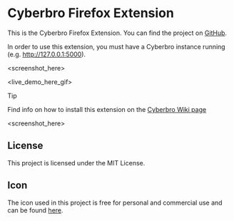 # Cyberbro Firefox Extension

This is the Cyberbro Firefox Extension. You can find the project on [GitHub](https://github.com/stanfrbd/cyberbro).

In order to use this extension, you must have a Cyberbro instance running (e.g. http://127.0.0.1:5000).

<screenshot_here>

<live_demo_here_gif>

> [!TIP]
> Find info on how to install this extension on the [Cyberbro Wiki page](https://github.com/stanfrbd/cyberbro/wiki/7.-Cyberbro-browser-extension)

<screenshot_here>

## License

This project is licensed under the MIT License.

## Icon

The icon used in this project is free for personal and commercial use and can be found [here](https://www.veryicon.com/icons/object/material_design_icons/web-39.html).